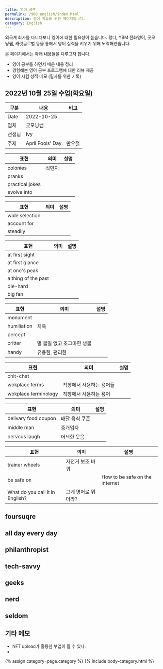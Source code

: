 ```yaml
---
title: 영어 공부
permalink: /900_english/index.html
description: 영어 학습을 위한 페이지입니다. 
category: English
---
```

외국계 회사를 다니다보니 영어에 대한 필요성이 높습니다. 
랭디, YBM 전화영어, 굿모닝쌤, 캐럿글로벌 등을 통해서 
영어 실력을 키우기 위해 노력해왔습니다. 


본 페이지에서는 아래 내용들을 다루고자 합니다. 


- 영어 공부를 하면서 배운 내용 정리
- 경험해본 영어 공부 프로그램에 대한 리뷰 제공
- 영어 시험 성적 메모 (필자를 위한 기록)


2022년 10월 25일 수업(화요일)
---


|구분|내용|비고|
|---|---|---|
|Date|2022-10-25|   |
|업체|굿모닝쌤|   |
|선생님|Ivy|   |
|주제|April Fools' Day|만우절|


|표현|의미|설명|
|---|---|---|
|colonies|식민지|   |
|pranks|   |   |
|practical jokes|   |   |
|evolve into|   |   |


|표현|의미|설명|
|---|---|---|
|wide selection||   |
|account for|   |   |
|steadily|   |   |


|표현|의미|설명|
|---|---|---|
|at first sight|   |   |
|at first glance|   |   |
|at one's peak|   |   |
|a thing of the past|   |   |
|die-hard|   |   |
|big fan|   |   |


|표현|의미|설명|
|---|---|---|
|monument|   |   |
|humiliation|치욕|   |
|percept|   |   |
|critter|별 볼일 없고 조그마한 생물|   |
|handy|유용한, 편리한|   |


|표현|의미|설명|
|---|---|---|
|chit-chat|   |   |
|wokplace terms|직장에서 사용하는 용어들|   |
|wokplace terminology|직장에서 사용하는 용어|   |


|표현|의미|설명|
|---|---|---|
|delivary food coupon|배달 음식 쿠폰|  |
|middle man|중개업자|   |
|nervous laugh|어색한 웃음|   |


|표현|의미|설명|
|---|---|---|
|trainer wheels|자전거 보조 바퀴|   |
|be safe on|   |How to be safe on the internet|
|What do you call it in English?|그게 영어로 뭐더라?|   |


foursuqre
---


all day every day
---


philanthropist
---


tech-savvy
---


geeks
---


nerd
---


seldom
---


기타 메모
---

- NFT upload가 훌륭한 부업이 될 수 있다.
- 


{% assign category=page.category %}
{% include body-category.html %}
